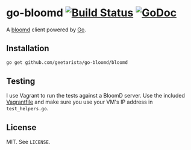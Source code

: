 # go-bloomd [![Build Status](https://drone.io/github.com/geetarista/go-bloomd/status.png)](https://drone.io/github.com/geetarista/go-bloomd/latest) [![GoDoc](https://godoc.org/github.com/geetarista/go-bloomd/bloomd?status.svg)](https://godoc.org/github.com/geetarista/go-bloomd/bloomd)

A [bloomd](https://github.com/armon/bloomd) client powered by [Go](http://golang.org).

## Installation

```bash
go get github.com/geetarista/go-bloomd/bloomd
```

## Testing

I use Vagrant to run the tests against a BloomD server. Use the included [Vagrantfile](Vagrantfile) and make sure you use your VM's IP address in `test_helpers.go`.

## License

MIT. See `LICENSE`.
